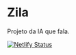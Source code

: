 # Zila

Projeto da IA que fala.

[![Netlify Status](https://api.netlify.com/api/v1/badges/72667336-1f8e-4014-b914-630a27eeb2d7/deploy-status)](https://app.netlify.com/sites/zila/deploys)